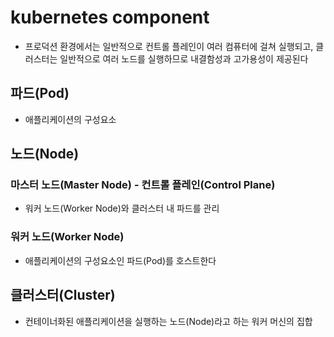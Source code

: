 # kubernetes component
- 프로덕션 환경에서는 일반적으로 컨트롤 플레인이 여러 컴퓨터에 걸쳐 실행되고, 클러스터는 일반적으로 여러 노드를 실행하므로 내결함성과 고가용성이 제공된다

## 파드(Pod)
- 애플리케이션의 구성요소

## 노드(Node)
### 마스터 노드(Master Node) - 컨트롤 플레인(Control Plane)
- 워커 노드(Worker Node)와 클러스터 내 파드를 관리

### 워커 노드(Worker Node)
- 애플리케이션의 구성요소인 파드(Pod)를 호스트한다

## 클러스터(Cluster)
- 컨테이너화된 애플리케이션을 실행하는 노드(Node)라고 하는 워커 머신의 집합


